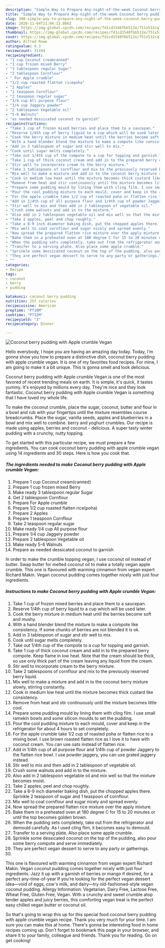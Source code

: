```yaml
---
description: "Simple Way to Prepare Any-night-of-the-week Coconut berry pudding with Apple crumble Vegan"
title: "Simple Way to Prepare Any-night-of-the-week Coconut berry pudding with Apple crumble Vegan"
slug: 300-simple-way-to-prepare-any-night-of-the-week-coconut-berry-pudding-with-apple-crumble-vegan
date: 2020-11-04T21:04:13.866Z
image: https://img-global.cpcdn.com/recipes/fd1cd1540fbb512e/751x532cq70/coconut-berry-pudding-with-apple-crumble-vegan-recipe-main-photo.jpg
thumbnail: https://img-global.cpcdn.com/recipes/fd1cd1540fbb512e/751x532cq70/coconut-berry-pudding-with-apple-crumble-vegan-recipe-main-photo.jpg
cover: https://img-global.cpcdn.com/recipes/fd1cd1540fbb512e/751x532cq70/coconut-berry-pudding-with-apple-crumble-vegan-recipe-main-photo.jpg
author: Alfred Rowe
ratingvalue: 4.3
reviewcount: 31194
recipeingredient:
- "1 cup Coconut creamcanned"
- "1 cup frozen mixed Berry"
- "3 tablespoon regular Sugar"
- "2 tablespoon Cornflour"
- " For Apple crumble"
- "1/2 cup roasted flatten ricepoha"
- "2 Apples"
- "1 teaspoon Cornflour"
- "2 teaspoon regular sugar"
- "1/4 cup All purpose flour"
- "1/4 cup Jaggery powder"
- "2 tablespoon Vegetable oil"
- "5-6 Walnuts"
- "as needed dessicated coconut to garnish"
recipeinstructions:
- "Take 1 cup of frozen mixed berries and place them to a saucepan."
- "Reserve 1/4th cup of berry liquid to a cup which will be used later."
- "Cook the berry mixture in medium heat until the berries become soft and mushy."
- "With a hand blender blend the mixture to make a compote like consistency. If some chunks of berries are not blended it is ok."
- "Add in 3 tablespoon of sugar and stir well to mix."
- "Cook until sugar melts completely."
- "Take out 1/4th cup of the compote to a cup for topping and garnish."
- "Take 1 cup of thick coconut cream and add in to the prepared berry compote. Keep flame in low heat. Note that the cream should be thick, so use only thick part of the cream leaving any liquid from the cream."
- "Stir well to incorporate cream to the berry mixture."
- "Take 2 tablespoons of cornflour and mix to the previously reserved berry liquid."
- "Mix well to make a mixture and add in to the coconut berry mixture slowly, stirring constantly."
- "Cook in medium low heat until the mixture becomes thick custard like consistency."
- "Remove from heat and stir continuously until the mixture becomes little cool."
- "Prepare some pudding mould by lining them with cling film. I use small ramekin bowls and some silicon moulds to set the pudding."
- "Pour the cool pudding mixture to each mould, cover and keep in the refrigerator for about 4 hours to set completely."
- "For the apple crumble take 1/2 cup of roasted poha or flatten rice to a mixing bowl. I use brown roasted flatten rice as I love it to have with coconut cream. You can use oats instead of flatten rice."
- "Add in 1/4th cup of all purpose flour and 1/4th cup of powder Jaggery to the flatten rice bowl. I use powder jaggery, you can use grated jaggery instead."
- "Stir well to mix and then add in 2 tablespoon of vegetable oil."
- "Crush some walnuts and add in to the mixture."
- "Also add in 2 tablespoon vegetable oil and mix well so that the mixture becomes moist."
- "Take 2 apples, peel and chop roughly."
- "Take a 8-9 inch diameter baking dish, put the chopped apples there. Sprinkle 2 teaspoon of sugar and 1 teaspoon of cornflour."
- "Mix well to coat cornflour and sugar nicely and spread evenly."
- "Now spread the prepared flatten rice mixture over the apply mixture."
- "Bake them in a preheated oven at 180 degree C for 15 to 20 minutes or until the top becomes golden brown."
- "When the pudding sets completely, take out from the refrigerator and demould carefully. As I used cling flim, it becomes easy to demould."
- "Transfer to a serving plate. Also place some apple crumble."
- "Sprinkle some dessicated coconut on the top of the pudding, also pour some berry compote and serve immediately."
- "They are perfect vegan dessert to serve to any party or gatherings."
- ""
categories:
- Recipe
tags:
- coconut
- berry
- pudding

katakunci: coconut berry pudding 
nutrition: 257 calories
recipecuisine: American
preptime: "PT10M"
cooktime: "PT32M"
recipeyield: "3"
recipecategory: Dinner

---
```



![Coconut berry pudding with Apple crumble Vegan](https://img-global.cpcdn.com/recipes/fd1cd1540fbb512e/751x532cq70/coconut-berry-pudding-with-apple-crumble-vegan-recipe-main-photo.jpg)

Hello everybody, I hope you are having an amazing day today. Today, I'm gonna show you how to prepare a distinctive dish, coconut berry pudding with apple crumble vegan. It is one of my favorites food recipes. For mine, I am going to make it a bit unique. This is gonna smell and look delicious.

Coconut berry pudding with Apple crumble Vegan is one of the most favored of recent trending meals on earth. It is simple, it's quick, it tastes yummy. It's enjoyed by millions every day. They're nice and they look fantastic. Coconut berry pudding with Apple crumble Vegan is something that I have loved my whole life.

To make the coconut crumble, place the sugar, coconut, butter and flour in a bowl and rub with your fingertips until the mixture resembles course breadcrumbs. Place the sugar, vanilla seeds, apples and blueberries in a bowl and mix well to combine. berry and yoghurt crumbles. Our recipe is made using apples, berries and coconut - delicious. A super tasty winter pudding with a crunchy, nutty topping.


To get started with this particular recipe, we must prepare a few ingredients. You can cook coconut berry pudding with apple crumble vegan using 14 ingredients and 30 steps. Here is how you cook that.

<!--inarticleads1-->

##### The ingredients needed to make Coconut berry pudding with Apple crumble Vegan:

1. Prepare 1 cup Coconut cream(canned)
1. Prepare 1 cup frozen mixed Berry
1. Make ready 3 tablespoon regular Sugar
1. Get 2 tablespoon Cornflour
1. Prepare  For Apple crumble
1. Prepare 1/2 cup roasted flatten rice(poha)
1. Prepare 2 Apples
1. Prepare 1 teaspoon Cornflour
1. Take 2 teaspoon regular sugar
1. Make ready 1/4 cup All purpose flour
1. Prepare 1/4 cup Jaggery powder
1. Prepare 2 tablespoon Vegetable oil
1. Make ready 5-6 Walnuts
1. Prepare as needed dessicated coconut to garnish


In order to make the crumble topping vegan, I use coconut oil instead of butter. Swap butter for melted coconut oil to make a totally vegan apple crumble. This one is flavoured with warming cinnamon from vegan expert Richard Makin. Vegan coconut pudding comes together nicely with just four ingredients. 

<!--inarticleads2-->

##### Instructions to make Coconut berry pudding with Apple crumble Vegan:

1. Take 1 cup of frozen mixed berries and place them to a saucepan.
1. Reserve 1/4th cup of berry liquid to a cup which will be used later.
1. Cook the berry mixture in medium heat until the berries become soft and mushy.
1. With a hand blender blend the mixture to make a compote like consistency. If some chunks of berries are not blended it is ok.
1. Add in 3 tablespoon of sugar and stir well to mix.
1. Cook until sugar melts completely.
1. Take out 1/4th cup of the compote to a cup for topping and garnish.
1. Take 1 cup of thick coconut cream and add in to the prepared berry compote. Keep flame in low heat. Note that the cream should be thick, so use only thick part of the cream leaving any liquid from the cream.
1. Stir well to incorporate cream to the berry mixture.
1. Take 2 tablespoons of cornflour and mix to the previously reserved berry liquid.
1. Mix well to make a mixture and add in to the coconut berry mixture slowly, stirring constantly.
1. Cook in medium low heat until the mixture becomes thick custard like consistency.
1. Remove from heat and stir continuously until the mixture becomes little cool.
1. Prepare some pudding mould by lining them with cling film. I use small ramekin bowls and some silicon moulds to set the pudding.
1. Pour the cool pudding mixture to each mould, cover and keep in the refrigerator for about 4 hours to set completely.
1. For the apple crumble take 1/2 cup of roasted poha or flatten rice to a mixing bowl. I use brown roasted flatten rice as I love it to have with coconut cream. You can use oats instead of flatten rice.
1. Add in 1/4th cup of all purpose flour and 1/4th cup of powder Jaggery to the flatten rice bowl. I use powder jaggery, you can use grated jaggery instead.
1. Stir well to mix and then add in 2 tablespoon of vegetable oil.
1. Crush some walnuts and add in to the mixture.
1. Also add in 2 tablespoon vegetable oil and mix well so that the mixture becomes moist.
1. Take 2 apples, peel and chop roughly.
1. Take a 8-9 inch diameter baking dish, put the chopped apples there. Sprinkle 2 teaspoon of sugar and 1 teaspoon of cornflour.
1. Mix well to coat cornflour and sugar nicely and spread evenly.
1. Now spread the prepared flatten rice mixture over the apply mixture.
1. Bake them in a preheated oven at 180 degree C for 15 to 20 minutes or until the top becomes golden brown.
1. When the pudding sets completely, take out from the refrigerator and demould carefully. As I used cling flim, it becomes easy to demould.
1. Transfer to a serving plate. Also place some apple crumble.
1. Sprinkle some dessicated coconut on the top of the pudding, also pour some berry compote and serve immediately.
1. They are perfect vegan dessert to serve to any party or gatherings.
1. 


This one is flavoured with warming cinnamon from vegan expert Richard Makin. Vegan coconut pudding comes together nicely with just four ingredients. Jazz it up with a garnish of berries or mango if desired, for a perfect any-time-of-year If you&#39;re looking for the perfect vegan dessert idea—void of eggs, cow&#39;s milk, and dairy—try old-fashioned-style vegan coconut pudding. Allergy Information: Vegetarian, Dairy Free, Lactose Free, Wheat Free, Gluten Free, Vegan. With a crunchy and sweet crumble atop tender apples and juicy berries, this comforting vegan treat is the perfect easy chilled vegan butter or coconut oil. 

So that's going to wrap this up for this special food coconut berry pudding with apple crumble vegan recipe. Thank you very much for your time. I am sure you can make this at home. There's gonna be interesting food in home recipes coming up. Don't forget to bookmark this page in your browser, and share it to your family, colleague and friends. Thank you for reading. Go on get cooking!
